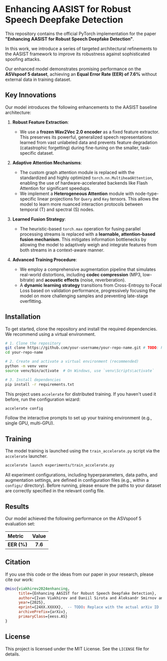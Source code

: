 
# Enhancing AASIST for Robust Speech Deepfake Detection

This repository contains the official PyTorch implementation for the paper **"Enhancing AASIST for Robust Speech Deepfake Detection"**.

In this work, we introduce a series of targeted architectural refinements to the AASIST framework to improve its robustness against sophisticated spoofing attacks.

Our enhanced model demonstrates promising performance on the **ASVspoof 5 dataset**, achieving an **Equal Error Rate (EER) of 7.6%** without external data in training dataset.

## Key Innovations

Our model introduces the following enhancements to the AASIST baseline architecture:

1.  **Robust Feature Extraction**:
    *   We use a **frozen Wav2Vec 2.0 encoder** as a fixed feature extractor. This preserves its powerful, generalized speech representations learned from vast unlabeled data and prevents feature degradation (catastrophic forgetting) during fine-tuning on the smaller, task-specific dataset.

2.  **Adaptive Attention Mechanisms**:
    *   The custom graph attention module is replaced with the standardized and highly optimized `torch.nn.MultiheadAttention`, enabling the use of hardware-accelerated backends like Flash Attention for significant speedups.
    *   We implement a **Heterogeneous Attention** module with node-type-specific linear projections for `Query` and `Key` tensors. This allows the model to learn more nuanced interaction protocols between temporal (T) and spectral (S) nodes.

3.  **Learned Fusion Strategy**:
    *   The heuristic-based `torch.max` operation for fusing parallel processing streams is replaced with a **learnable, attention-based fusion mechanism**. This mitigates information bottlenecks by allowing the model to adaptively weigh and integrate features from both streams in a context-aware manner.

4.  **Advanced Training Procedure**:
    *   We employ a comprehensive augmentation pipeline that simulates real-world distortions, including **codec compression** (MP3, low-bitrate) and **acoustic effects** (noise, reverberation).
    *   A **dynamic learning strategy** transitions from Cross-Entropy to Focal Loss based on validation performance, progressively focusing the model on more challenging samples and preventing late-stage overfitting.

## Installation

To get started, clone the repository and install the required dependencies. We recommend using a virtual environment.

```bash
# 1. Clone the repository
git clone https://github.com/your-username/your-repo-name.git # TODO: Replace with your repo URL
cd your-repo-name

# 2. Create and activate a virtual environment (recommended)
python -m venv venv
source venv/bin/activate  # On Windows, use `venv\Scripts\activate`

# 3. Install dependencies
pip install -r requirements.txt
```

This project uses `accelerate` for distributed training. If you haven't used it before, run the configuration wizard:
```bash
accelerate config
```
Follow the interactive prompts to set up your training environment (e.g., single GPU, multi-GPU).

## Training

The model training is launched using the `train_accelerate.py` script via the `accelerate` launcher.

```bash
accelerate launch experiments/train_accelerate.py
```

All experiment configurations, including hyperparameters, data paths, and augmentation settings, are defined in configuration files (e.g., within a `configs/` directory). Before running, please ensure the paths to your dataset are correctly specified in the relevant config file.

## Results

Our model achieved the following performance on the ASVspoof 5 evaluation set:

| Metric      | Value |
| :---------- | :---: |
| **EER (%)** | **7.6** |


## Citation

If you use this code or the ideas from our paper in your research, please cite our work:

```bibtex
@misc{viakhirev2024enhancing,
      title={Enhancing AASIST for Robust Speech Deepfake Detection}, 
      author={Ivan Viakhirev and Daniil Sirota and Aleksandr Smirnov and Kirill Borodin},
      year={2025},
      eprint={24XX.XXXXX},  -- TODO: Replace with the actual arXiv ID
      archivePrefix={arXiv},
      primaryClass={eess.AS}
}
```

## License

This project is licensed under the MIT License. See the `LICENSE` file for details.